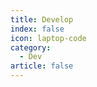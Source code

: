 ```yaml
---
title: Develop
index: false
icon: laptop-code
category:
  - Dev
article: false
---
```


<Catalog />
